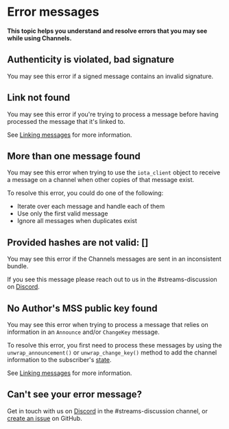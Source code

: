 # Error messages

**This topic helps you understand and resolve errors that you may see while using Channels.**

## Authenticity is violated, bad signature

You may see this error if a signed message contains an invalid signature.

## Link not found

You may see this error if you're trying to process a message before having processed the message that it's linked to.

See [Linking messages](../guides/linking-messages.md) for more information.

## More than one message found

You may see this error when trying to use the `iota_client` object to receive a message on a channel when other copies of that message exist.

To resolve this error, you could do one of the following:

- Iterate over each message and handle each of them
- Use only the first valid message
- Ignore all messages when duplicates exist 

## Provided hashes are not valid: []

You may see this error if the Channels messages are sent in an inconsistent bundle.

If you see this message please reach out to us in the #streams-discussion on [Discord](https://discord.iota.org/).

## No Author's MSS public key found

You may see this error when trying to process a message that relies on information in an `Announce` and/or `ChangeKey` message.

To resolve this error, you first need to process these messages by using the `unwrap_announcement()` or `unwrap_change_key()` method to add the channel information to the subscriber's [state](../how-it-works.md#states).

See [Linking messages](../guides/linking-messages.md) for more information.

## Can't see your error message?

Get in touch with us on [Discord](https://discord.iota.org/) in the #streams-discussion channel, or [create an issue](https://github.com/iotaledger/documentation/issues/new/choose) on GitHub.

